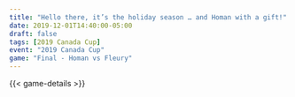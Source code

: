 ```yaml
---
title: "Hello there, it’s the holiday season … and Homan with a gift!"
date: 2019-12-01T14:40:00-05:00
draft: false
tags: [2019 Canada Cup]
event: "2019 Canada Cup"
game: "Final - Homan vs Fleury"
---
```

{{< game-details >}}
<!--more--> 